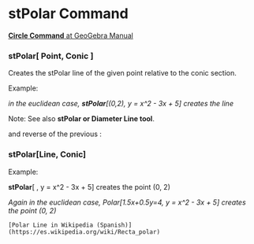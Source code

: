 # stPolar Command

[<b>Circle Command</b> at GeoGebra Manual](https://wiki.geogebra.org/en/Polar_Command)


### stPolar[ Point, Conic ]
 Creates the stPolar line of the given point relative to the conic section. 
 
  Example: 
  
  <i> in the euclidean case, <b>stPolar</b>[(0,2), y = x^2 - 3x + 5] creates the line  </i>

Note: See also  <b>stPolar or Diameter Line tool</b>.


and reverse of the previous :

### stPolar[Line, Conic]

 Example: 
 
 <b>stPolar</b>[   , y = x^2 - 3x + 5] creates the point (0, 2)
    
  <i> Again in the euclidean case, Polar[1.5x+0.5y=4, y = x^2 - 3x + 5] creates the point (0, 2)</i>    
    
    [Polar Line in Wikipedia (Spanish)](https://es.wikipedia.org/wiki/Recta_polar)
    
    
  
 
